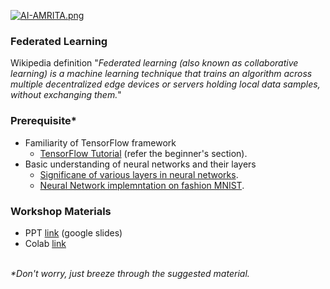 [![AI-AMRITA.png](https://i.postimg.cc/tRK5ncxm/AI-AMRITA.png)](https://postimg.cc/rz9WvQgS)
### Federated Learning 
Wikipedia definition "<i>Federated learning (also known as collaborative learning) is a machine learning technique that trains an algorithm across multiple decentralized edge devices or servers holding local data samples, without exchanging them.</i>"

### Prerequisite*
- Familiarity of TensorFlow framework
  - [TensorFlow Tutorial](https://www.tensorflow.org/tutorials) (refer the beginner's section).
- Basic understanding of neural networks and their layers
  - [Significane of various layers in neural networks](https://iq.opengenus.org/purpose-of-different-layers-in-ml/#:~:text=Layers%20are%20made%20up%20of,to%20the%20number%20of%20layers.). 
  - [Neural Network implemntation on fashion MNIST](https://becominghuman.ai/step-by-step-neural-network-tutorial-for-beginner-cc71a04eedeb).

### Workshop Materials<br>
- PPT [link](https://docs.google.com/presentation/d/1jyFnKU7uLYM58w2nzq2BqLQ5xMuBibfloJCS2MFZrgE/edit?usp=sharing) (google slides)
- Colab [link](https://colab.research.google.com/drive/1VuEO2BX0T-pLXTYQmBsVLvPBRSaLq1OI?usp=sharing)
<br>
<i>*Don't worry, just breeze through the suggested material.</i>
